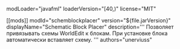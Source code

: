 modLoader="javafml"
loaderVersion="[40,)"
license="MIT"

[[mods]]
modId="schemblockplacer"
version="${file.jarVersion}"
displayName="Schematic Block Placer"
description='''
Позволяет привязывать схемы WorldEdit к блокам.
При установке блока автоматически вставляет схему.
'''
authors="unerviuss"
